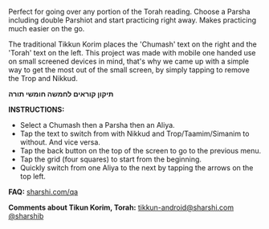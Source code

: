 Perfect for going over any portion of the Torah reading. Choose a Parsha including double Parshiot and start practicing right away. Makes practicing much easier on the go.

The traditional Tikkun Korim places the 'Chumash' text on the right and the 'Torah' text on the left. This project was made with mobile one handed use on small screened devices in mind, that's why we came up with a simple way to get the most out of the small screen, by simply tapping to remove the Trop and Nikkud.

**תיקון קוראים לחמשה חומשי תורה**

**INSTRUCTIONS:**

* Select a Chumash then a Parsha then an Aliya.
* Tap the text to switch from with Nikkud and Trop/Taamim/Simanim to without. And vice versa.
* Tap the back button on the top of the screen to go to the previous menu.
* Tap the grid (four squares) to start from the beginning.
* Quickly switch from one Aliya to the next by tapping the arrows on the top left.

**FAQ:**
[sharshi.com/qa](http://sharshi.com/qa)

**Comments about Tikun Korim, Torah:**
[tikkun-android@sharshi.com](mailto:tikkun-android@sharshi.com)
[@sharshib](http://twitter.com/sharshib)